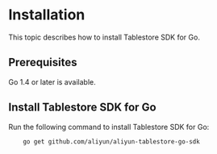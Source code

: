 # Installation

This topic describes how to install Tablestore SDK for Go.

## Prerequisites

Go 1.4 or later is available.

## Install Tablestore SDK for Go

Run the following command to install Tablestore SDK for Go:

```
    go get github.com/aliyun/aliyun-tablestore-go-sdk        
```

